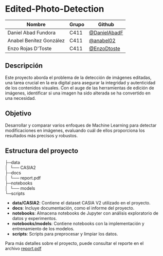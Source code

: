 # Edited-Photo-Detection

| **Nombre**              | **Grupo** | **Github**                                     |
|-------------------------|-----------|------------------------------------------------|
| Daniel Abad Fundora     | C411      | [@DanielAbadF](https://github.com/DanielAbadF) |
| Anabel Benítez González | C411      | [@anabel02](https://github.com/anabel02)       |
| Enzo Rojas D'Toste      | C411      | [@EnzoDtoste](https://github.com/EnzoDtoste)   |           

## Descripción
Este proyecto aborda el problema de la detección de imágenes editadas, una tarea crucial en la era digital para asegurar la integridad y autenticidad de los contenidos visuales. Con el auge de las herramientas de edición de imágenes, identificar si una imagen ha sido alterada se ha convertido en una necesidad.

## Objetivo
Desarrollar y comparar varios enfoques de Machine Learning para detectar modificaciones en imágenes, evaluando cuál de ellos proporciona los resultados más precisos y robustos.

## Estructura del proyecto 
├─data <br>
│&nbsp;   └── CASIA2 <br>
├─docs<br>
│&nbsp;   └── report.pdf<br>
├─notebooks<br>
│&nbsp;   └── models<br>
└─scripts<br>

- **data/CASIA2**: Contiene el dataset CASIA V2 utilizado en el proyecto.
- **docs**: Incluye documentación, como el informe del proyecto.
- **notebooks**: Almacena notebooks de Jupyter con análisis exploratorio de datos y experimentos.
- **notebooks/models**: Contiene notebooks con la implementación y entrenamiento de los modelos.
- **scripts**: Scripts para preprocesar y limpiar los datos.

Para más detalles sobre el proyecto, puede consultar el reporte en el archivo [report.pdf](https://github.com/nose-cs/Edited-Photo-Detection/blob/main/docs/report.pdf)
